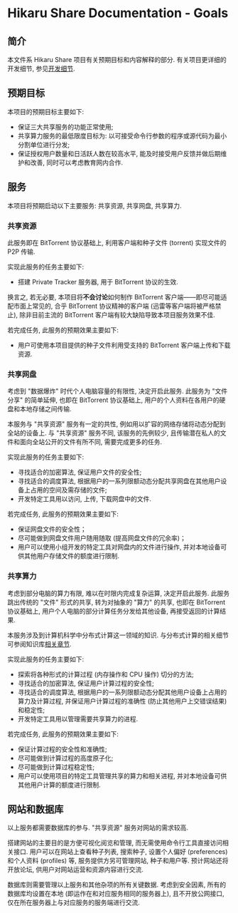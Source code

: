 # Hikaru Share Documentation - Goals

## 简介

本文件系 Hikaru Share 项目有关预期目标和内容解释的部分. 有关项目更详细的开发细节, 参见[开发细节](/development-details.md).

## 预期目标

本项目的预期目标主要如下:

- 保证三大共享服务的功能正常使用;
- 共享算力服务的最低限度目标为: 以可接受命令行参数的程序或源代码为最小分割单位进行分发;
- 保证授权用户数量和日活跃人数在较高水平, 能及时接受用户反馈并做后期维护和改善, 同时可以考虑教育网内合作.

## 服务

本项目将预期启动以下主要服务: 共享资源, 共享网盘, 共享算力.

### 共享资源

此服务即在 BitTorrent 协议基础上, 利用客户端和种子文件 (torrent) 实现文件的 P2P 传输.

实现此服务的任务主要如下:

- 搭建 Private Tracker 服务器, 用于 BitTorrent 协议的生效.

换言之, 若无必要, 本项目将**不会讨论**如何制作 BitTorrent 客户端——即尽可能适配市面上常见的, 合乎 BitTorrent 协议精神的客户端 (迅雷等客户端将被严格禁止), 除非目前主流的 BitTorrent 客户端有较大缺陷导致本项目服务效果不佳.

若完成任务, 此服务的预期效果主要如下: 

- 用户可使用本项目提供的种子文件利用受支持的 BitTorrent 客户端上传和下载资源.

### 共享网盘

考虑到 "数据爆炸" 时代个人电脑容量的有限性, 决定开启此服务. 此服务为 "文件分享" 的简单延伸, 也即在 BitTorrent 协议基础上, 用户的个人资料在各用户的硬盘和本地存储之间传输.

本服务与 "共享资源" 服务有一定的共性, 例如用以扩容的网络存储将动态分配到全站的设备上. 与 "共享资源" 服务不同, 该服务的先例较少, 且传输潜在私人的文件和面向全站公开的文件有所不同, 需要完成更多的任务.

实现此服务的任务主要如下: 

- 寻找适合的加密算法, 保证用户文件的安全性;
- 寻找适合的调度算法, 根据用户的一系列限额动态分配共享网盘在其他用户设备上占用的空间及需存储的文件;
- 开发特定工具用以访问, 上传, 下载网盘中的文件.

若完成任务, 此服务的预期效果主要如下:

- 保证网盘文件的安全性；
- 尽可能做到网盘文件用户随用随取 (提高网盘文件的冗余率)；
- 用户可以使用小组开发的特定工具对网盘内的文件进行操作, 并对本地设备可供其他用户存储文件的额度进行限制.

### 共享算力

考虑到部分电脑的算力有限, 难以在时限内完成复杂运算, 决定开启此服务. 此服务跳出传统的 "文件" 形式的共享, 转为对抽象的 "算力" 的共享, 也即在 BitTorrent 协议基础上, 用户个人电脑的部分计算任务分发给其他设备, 再接受返回的计算结果.

本服务涉及到计算机科学中分布式计算这一领域的知识. 与分布式计算的相关细节可参阅知识库[相关章节](/knowledge-base/shared-computation-power/distributed-computing.md).

实现此服务的任务主要如下:

- 探索将各种形式的计算过程 (内存操作和 CPU 操作) 切分的方法;
- 寻找适合的加密算法, 保证用户计算过程的安全性;
- 寻找适合的调度算法, 根据用户的一系列限额动态分配其他用户设备上占用的算力及计算过程, 并保证用户计算过程的准确性 (防止其他用户上交错误结果) 和稳定性;
- 开发特定工具用以管理需要共享算力的进程.

若完成任务, 此服务的预期效果主要如下:

- 保证计算过程的安全性和准确性;
- 尽可能做到计算过程的高度原子化;
- 尽可能做到计算过程稳定性;
- 用户可以使用项目的特定工具管理共享的算力和相关进程, 并对本地设备可供其他用户计算的额度进行限制.

## 网站和数据库

以上服务都需要数据库的参与. "共享资源" 服务对网站的需求较高.

搭建网站的主要目的是方便可视化阅览和管理, 而无需使用命令行工具直接访问相关接口. 用户可以在网站上查看种子列表, 搜索种子, 设置个人偏好 (preferences) 和个人资料 (profiles) 等, 服务提供方另可管理网站, 种子和用户等. 预计网站还将开放论坛, 供用户对网站运营和资源内容进行交流.

数据库则需要管理以上服务和其他杂项的所有关键数据. 考虑到安全因素, 所有的数据库均设置在本地 (即运作在和对应服务相同的服务器上), 且不开放公网接口, 仅在所在服务器上与对应服务的服务端进行交流.
